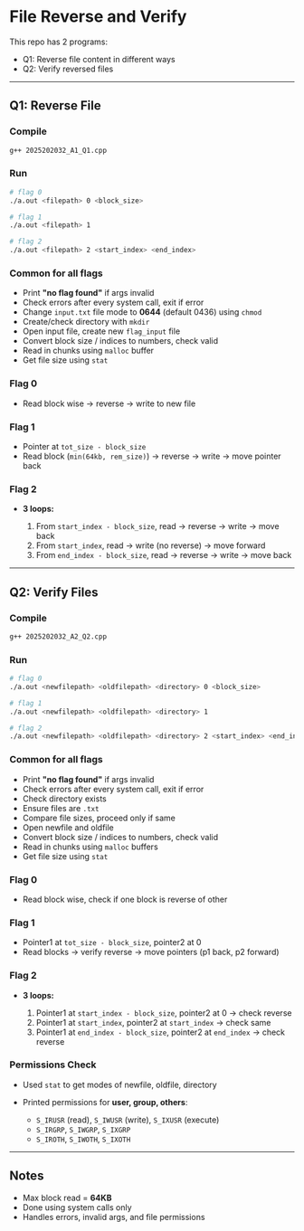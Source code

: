 # File Reverse and Verify  

This repo has 2 programs:  
- Q1: Reverse file content in different ways  
- Q2: Verify reversed files  

---

## Q1: Reverse File  

### Compile  
```bash
g++ 2025202032_A1_Q1.cpp
```

### Run

```bash
# flag 0
./a.out <filepath> 0 <block_size>

# flag 1
./a.out <filepath> 1

# flag 2
./a.out <filepath> 2 <start_index> <end_index>
```

### Common for all flags

* Print **"no flag found"** if args invalid
* Check errors after every system call, exit if error
* Change `input.txt` file mode to **0644** (default 0436) using `chmod`
* Create/check directory with `mkdir`
* Open input file, create new `flag_input` file
* Convert block size / indices to numbers, check valid
* Read in chunks using `malloc` buffer
* Get file size using `stat`

### Flag 0

* Read block wise → reverse → write to new file

### Flag 1

* Pointer at `tot_size - block_size`
* Read block (`min(64kb, rem_size)`) → reverse → write → move pointer back

### Flag 2

* **3 loops:**

  1. From `start_index - block_size`, read → reverse → write → move back
  2. From `start_index`, read → write (no reverse) → move forward
  3. From `end_index - block_size`, read → reverse → write → move back

---

## Q2: Verify Files

### Compile

```bash
g++ 2025202032_A2_Q2.cpp
```

### Run

```bash
# flag 0
./a.out <newfilepath> <oldfilepath> <directory> 0 <block_size>

# flag 1
./a.out <newfilepath> <oldfilepath> <directory> 1

# flag 2
./a.out <newfilepath> <oldfilepath> <directory> 2 <start_index> <end_index>
```

### Common for all flags

* Print **"no flag found"** if args invalid
* Check errors after every system call, exit if error
* Check directory exists
* Ensure files are `.txt`
* Compare file sizes, proceed only if same
* Open newfile and oldfile
* Convert block size / indices to numbers, check valid
* Read in chunks using `malloc` buffers
* Get file size using `stat`

### Flag 0

* Read block wise, check if one block is reverse of other

### Flag 1

* Pointer1 at `tot_size - block_size`, pointer2 at 0
* Read blocks → verify reverse → move pointers (p1 back, p2 forward)

### Flag 2

* **3 loops:**

  1. Pointer1 at `start_index - block_size`, pointer2 at 0 → check reverse
  2. Pointer1 at `start_index`, pointer2 at `start_index` → check same
  3. Pointer1 at `end_index - block_size`, pointer2 at `end_index` → check reverse

### Permissions Check

* Used `stat` to get modes of newfile, oldfile, directory
* Printed permissions for **user, group, others**:

  * `S_IRUSR` (read), `S_IWUSR` (write), `S_IXUSR` (execute)
  * `S_IRGRP`, `S_IWGRP`, `S_IXGRP`
  * `S_IROTH`, `S_IWOTH`, `S_IXOTH`

---

## Notes

* Max block read = **64KB**
* Done using system calls only
* Handles errors, invalid args, and file permissions
